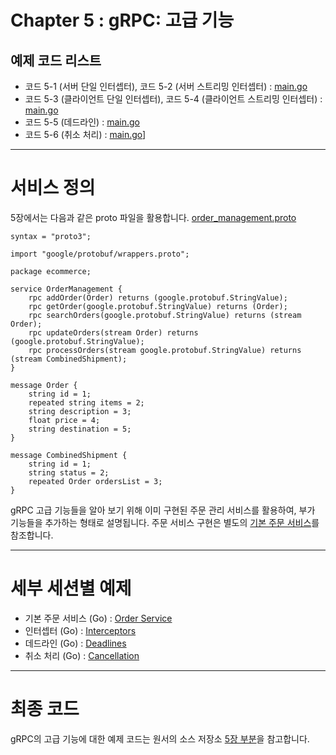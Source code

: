 # Chapter 5 : gRPC: 고급 기능

## 예제 코드 리스트
- 코드 5-1 (서버 단일 인터셉터), 코드 5-2 (서버 스트리밍 인터셉터) : [main.go](01-Interceptors/order-service/server/main.go)
- 코드 5-3 (클라이언트 단일 인터셉터), 코드 5-4 (클라이언트 스트리밍 인터셉터) : [main.go](01-Interceptors/order-service/client/main.go)
- 코드 5-5 (데드라인) : [main.go](02-Deadlines/order-service/client/main.go)
- 코드 5-6 (취소 처리) : [main.go](03-Cancellation/order-service/client/main.go)]

---
# 서비스 정의
5장에서는 다음과 같은 proto 파일을 활용합니다. [order_management.proto](order_management.go)
```
syntax = "proto3";

import "google/protobuf/wrappers.proto";

package ecommerce;

service OrderManagement {
    rpc addOrder(Order) returns (google.protobuf.StringValue);
    rpc getOrder(google.protobuf.StringValue) returns (Order);
    rpc searchOrders(google.protobuf.StringValue) returns (stream Order);
    rpc updateOrders(stream Order) returns (google.protobuf.StringValue);
    rpc processOrders(stream google.protobuf.StringValue) returns (stream CombinedShipment);
}

message Order {
    string id = 1;
    repeated string items = 2;
    string description = 3;
    float price = 4;
    string destination = 5;
}

message CombinedShipment {
    string id = 1;
    string status = 2;
    repeated Order ordersList = 3;
}
```

gRPC 고급 기능들을 알아 보기 위해 이미 구현된 주문 관리 서비스를 활용하여, 부가 기능들을 추가하는 형태로 설명됩니다.
주문 서비스 구현은 별도의 [기본 주문 서비스](./00-OrderService)를 참조합니다.

---
# 세부 세션별 예제

* 기본 주문 서비스 (Go) : [Order Service](./00-OrderService)
* 인터셉터 (Go) : [Interceptors](./01-Interceptors)
* 데드라인 (Go) : [Deadlines](./02-Deadlines)
* 취소 처리 (Go) : [Cancellation](./03-Cancellation)

---
# 최종 코드

gRPC의 고급 기능에 대한 예제 코드는 원서의 소스 저장소 [5장 부분](https://github.com/grpc-up-and-running/samples/tree/master/ch05)을 참고합니다.
